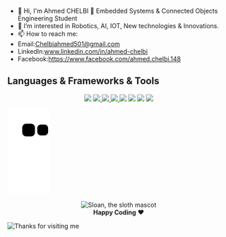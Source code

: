 - 👋 Hi, I'm Ahmed CHELBI 👋 Embedded Systems & Connected Objects Engineering Student
- 👀 I’m interested in Robotics, AI, IOT, New technologies & Innovations.
- 📫 How to reach me: 
- Email:Chelbiahmed501@gmail.com
- LinkedIn:www.linkedin.com/in/ahmed-chelbi
- Facebook:https://www.facebook.com/ahmed.chelbi.148                    
<!---
ChelbiAhmed99/ChelbiAhmed99 is a ✨ special ✨ repository because its `README.md` (this file) appears on your GitHub profile.
You can click the Preview link to take a look at your changes.
--->

 <h2>Languages & Frameworks & Tools</h2>

<p align="center">
  <code><img height="50" src="https://www.vectorlogo.zone/logos/ubuntu/ubuntu-ar21.svg"></code>

  <a href="https://en.wikipedia.org/wiki/Python_(programming_language)">
  <code><img src="https://img.shields.io/badge/python%20-%2314354C.svg?&style=for-the-badge&logo=python&logoColor=white"/></code>
  </a>
  <a href="https://en.wikipedia.org/wiki/C_(programming_language)">
  <code><img src="https://img.shields.io/badge/c%20-%2300599C.svg?&style=for-the-badge&logo=c&logoColor=white"/></code>
 
</a>
  
  <a href="https://github.com/ChelbiAhmed99">
  <code><img height="50" src="https://www.vectorlogo.zone/logos/github/github-ar21.svg"></code>
  </a>
  <code><img height="50" src="https://www.vectorlogo.zone/logos/w3_html5/w3_html5-ar21.svg"></code>
  <code><img height="50" src="https://upload.wikimedia.org/wikipedia/commons/d/d5/CSS3_logo_and_wordmark.svg"></code>
  <code><img height="50" src="https://www.vectorlogo.zone/logos/javascript/javascript-horizontal.svg"></code>
  <code><img height="50" src="https://www.vectorlogo.zone/logos/wordpress/wordpress-ar21.svg"></code>

</p>
</p>




![snake svg](https://github.com/adityamangal1/adityamangal1/blob/output/github-contribution-grid-snake.svg)

<p align="center">
  <img alt="Sloan, the sloth mascot" width="250px" src="https://thepracticaldev.s3.amazonaws.com/uploads/user/profile_image/31047/af153cd6-9994-4a68-83f4-8ddf3e13f0bf.jpg">
  
  <br>
  <strong>Happy Coding</strong> ❤️
</p>

<img height="120" alt="Thanks for visiting me" width="100%" src="https://raw.githubusercontent.com/BrunnerLivio/brunnerlivio/master/images/marquee.svg" />



